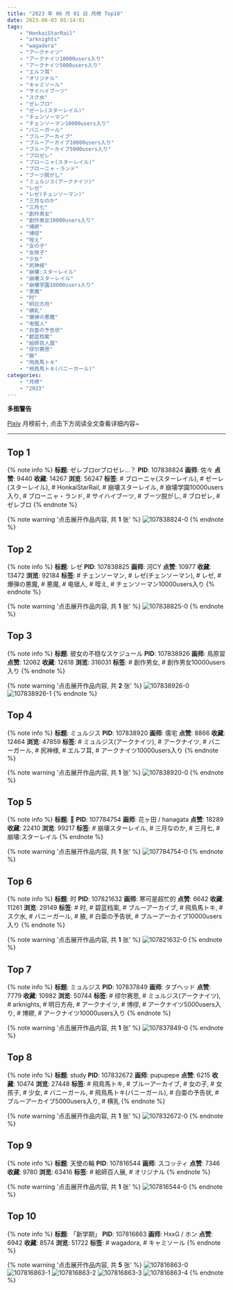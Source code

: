 ```yaml
---
title: "2023 年 06 月 01 日 月榜 Top10"
date: 2023-06-03 05:14:01
tags:
    - "HonkaiStarRail"
    - "arknights"
    - "wagadora"
    - "アークナイツ"
    - "アークナイツ10000users入り"
    - "アークナイツ5000users入り"
    - "エルフ耳"
    - "オリジナル"
    - "キャミソール"
    - "サイハイブーツ"
    - "スク水"
    - "ゼレブロ"
    - "ゼーレ(スターレイル)"
    - "チェンソーマン"
    - "チェンソーマン10000users入り"
    - "バニーガール"
    - "ブルーアーカイブ"
    - "ブルーアーカイブ10000users入り"
    - "ブルーアーカイブ5000users入り"
    - "ブロゼレ"
    - "ブローニャ(スターレイル)"
    - "ブローニャ・ランド"
    - "ブーツ脱がし"
    - "ミュルジス(アークナイツ)"
    - "レゼ"
    - "レゼ(チェンソーマン)"
    - "三月なのか"
    - "三月七"
    - "創作男女"
    - "創作男女10000users入り"
    - "博繆"
    - "博缪"
    - "咥え"
    - "女の子"
    - "女孩子"
    - "少女"
    - "尻神様"
    - "崩壊:スターレイル"
    - "崩壊スターレイル"
    - "崩壊学園10000users入り"
    - "悪魔"
    - "时"
    - "明日方舟"
    - "横乳"
    - "爆弾の悪魔"
    - "电锯人"
    - "白亜の予告状"
    - "碧蓝档案"
    - "絵師百人展"
    - "缪尔赛思"
    - "腋"
    - "飛鳥馬トキ"
    - "飛鳥馬トキ(バニーガール)"
categories:
    - "月榜"
    - "2023"
---
```


<i class="fa fa-triangle-exclamation"></i>**多图警告**<i class="fa fa-triangle-exclamation"></i>

[Pixiv](https://www.pixiv.net/) 月榜前十, 点击下方阅读全文查看详细内容~

<!-- more -->

---

## Top 1

{% note info %}
**标题**: ゼレブロorブロゼレ...？
**PID**: 107838824 **画师**: 佐々
**点赞**: 9440 **收藏**: 14267 **浏览**: 56247
**标签**: # ブローニャ(スターレイル), # ゼーレ(スターレイル), # HonkaiStarRail, # 崩壊スターレイル, # 崩壊学園10000users入り, # ブローニャ・ランド, # サイハイブーツ, # ブーツ脱がし, # ブロゼレ, # ゼレブロ
{% endnote %}

{% note warning '点击展开作品内容, 共 **1** 张' %}
![107838824-0](https://i.pixiv.re/img-original/img/2023/05/05/17/59/37/107838824_p0.jpg)
{% endnote %}

## Top 2

{% note info %}
**标题**: レゼ
**PID**: 107838825 **画师**: 河CY
**点赞**: 10977 **收藏**: 13472 **浏览**: 92184
**标签**: # チェンソーマン, # レゼ(チェンソーマン), # レゼ, # 爆弾の悪魔, # 悪魔, # 电锯人, # 咥え, # チェンソーマン10000users入り
{% endnote %}

{% note warning '点击展开作品内容, 共 **1** 张' %}
![107838825-0](https://i.pixiv.re/img-original/img/2023/05/05/17/59/38/107838825_p0.jpg)
{% endnote %}

## Top 3

{% note info %}
**标题**: 彼女の不穏なスケジュール
**PID**: 107838926 **画师**: 鳥原習
**点赞**: 12062 **收藏**: 12618 **浏览**: 316031
**标签**: # 創作男女, # 創作男女10000users入り
{% endnote %}

{% note warning '点击展开作品内容, 共 **2** 张' %}
![107838926-0](https://i.pixiv.re/img-original/img/2023/05/05/18/00/34/107838926_p0.jpg)
![107838926-1](https://i.pixiv.re/img-original/img/2023/05/05/18/00/34/107838926_p1.jpg)
{% endnote %}

## Top 4

{% note info %}
**标题**: ミュルジス
**PID**: 107838920 **画师**: 儒宅
**点赞**: 8866 **收藏**: 12464 **浏览**: 47859
**标签**: # ミュルジス(アークナイツ), # アークナイツ, # バニーガール, # 尻神様, # エルフ耳, # アークナイツ10000users入り
{% endnote %}

{% note warning '点击展开作品内容, 共 **1** 张' %}
![107838920-0](https://i.pixiv.re/img-original/img/2023/05/05/18/00/31/107838920_p0.jpg)
{% endnote %}

## Top 5

{% note info %}
**标题**: 🌸
**PID**: 107784754 **画师**: 花ヶ田 / hanagata
**点赞**: 18289 **收藏**: 22410 **浏览**: 99217
**标签**: # 崩壊スターレイル, # 三月なのか, # 三月七, # 崩壊:スターレイル
{% endnote %}

{% note warning '点击展开作品内容, 共 **1** 张' %}
![107784754-0](https://i.pixiv.re/img-original/img/2023/05/04/00/18/34/107784754_p0.png)
{% endnote %}

## Top 6

{% note info %}
**标题**: 时
**PID**: 107821632 **画师**: 寒可是超忙的
**点赞**: 6642 **收藏**: 11261 **浏览**: 29149
**标签**: # 时, # 碧蓝档案, # ブルーアーカイブ, # 飛鳥馬トキ, # スク水, # バニーガール, # 腋, # 白亜の予告状, # ブルーアーカイブ10000users入り
{% endnote %}

{% note warning '点击展开作品内容, 共 **1** 张' %}
![107821632-0](https://i.pixiv.re/img-original/img/2023/05/05/02/51/00/107821632_p0.jpg)
{% endnote %}

## Top 7

{% note info %}
**标题**: ミュルジス
**PID**: 107837849 **画师**: タブヘッド
**点赞**: 7779 **收藏**: 10982 **浏览**: 50744
**标签**: # 缪尔赛思, # ミュルジス(アークナイツ), # arknights, # 明日方舟, # アークナイツ, # 博缪, # アークナイツ5000users入り, # 博繆, # アークナイツ10000users入り
{% endnote %}

{% note warning '点击展开作品内容, 共 **1** 张' %}
![107837849-0](https://i.pixiv.re/img-original/img/2023/05/05/17/21/27/107837849_p0.jpg)
{% endnote %}

## Top 8

{% note info %}
**标题**: study
**PID**: 107832672 **画师**: pupupepe
**点赞**: 6215 **收藏**: 10474 **浏览**: 27448
**标签**: # 飛鳥馬トキ, # ブルーアーカイブ, # 女の子, # 女孩子, # 少女, # バニーガール, # 飛鳥馬トキ(バニーガール), # 白亜の予告状, # ブルーアーカイブ5000users入り, # 横乳
{% endnote %}

{% note warning '点击展开作品内容, 共 **1** 张' %}
![107832672-0](https://i.pixiv.re/img-original/img/2023/05/05/13/50/25/107832672_p0.jpg)
{% endnote %}

## Top 9

{% note info %}
**标题**: 天使の輪
**PID**: 107816544 **画师**: スコッティ
**点赞**: 7346 **收藏**: 9780 **浏览**: 63416
**标签**: # 絵師百人展, # オリジナル
{% endnote %}

{% note warning '点击展开作品内容, 共 **1** 张' %}
![107816544-0](https://i.pixiv.re/img-original/img/2023/05/05/00/00/51/107816544_p0.jpg)
{% endnote %}

## Top 10

{% note info %}
**标题**: 「新学期」
**PID**: 107816863 **画师**: HxxG / ホン
**点赞**: 6942 **收藏**: 8574 **浏览**: 51722
**标签**: # wagadora, # キャミソール
{% endnote %}

{% note warning '点击展开作品内容, 共 **5** 张' %}
![107816863-0](https://i.pixiv.re/img-original/img/2023/05/05/00/03/48/107816863_p0.jpg)
![107816863-1](https://i.pixiv.re/img-original/img/2023/05/05/00/03/48/107816863_p1.jpg)
![107816863-2](https://i.pixiv.re/img-original/img/2023/05/05/00/03/48/107816863_p2.jpg)
![107816863-3](https://i.pixiv.re/img-original/img/2023/05/05/00/03/48/107816863_p3.jpg)
![107816863-4](https://i.pixiv.re/img-original/img/2023/05/05/00/03/48/107816863_p4.jpg)
{% endnote %}
